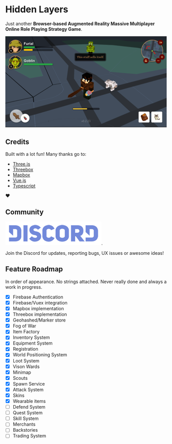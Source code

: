 # Hidden Layers

Just another **Browser-based Augmented Reality Massive Multiplayer Online Role Playing Strategy Game**.

![Hidden Layers UI](./public/demo.png 'Hidden Layers')

## Credits

Built with a lot fun! Many thanks go to:

-   [Three.js](https://github.com/mrdoob/three.js)
-   [Threebox](https://github.com/peterqliu/threebox)
-   [Mapbox](https://github.com/mapbox/mapbox-gl-js)
-   [Vue.js](https://github.com/vuejs/vue)
-   [Typescript](https://github.com/microsoft/typescript)

:heart:

## Community

[![Hidden Layers UI](./public/discord.png 'Hidden Layers')](https://discord.gg/dZr5hX).

Join the Discord for updates, reporting bugs, UX issues or awesome ideas!

## Feature Roadmap

In order of appearance. No strings attached. Never really done and always a work in progress.

-   [x] Firebase Authentication
-   [x] Firebase/Vuex integration
-   [x] Mapbox implementation
-   [x] Threebox implementation
-   [x] Geohashed/Marker store
-   [x] Fog of War
-   [x] Item Factory
-   [x] Inventory System
-   [x] Equipment System
-   [x] Registration
-   [x] World Positioning System
-   [x] Loot System
-   [x] Vison Wards
-   [x] Minimap
-   [x] Scouts
-   [x] Spawn Service
-   [x] Attack System
-   [x] Skins
-   [x] Wearable items
-   [ ] Defend System
-   [ ] Quest System
-   [ ] Skill System
-   [ ] Merchants
-   [ ] Backstories
-   [ ] Trading System
